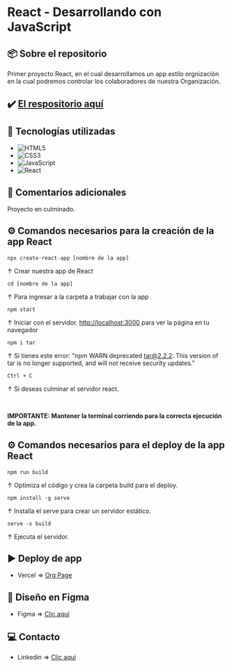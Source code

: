 # React - Desarrollando con JavaScript

## 📦 Sobre el repositorio
Primer proyecto React, en el cual desarrollamos un app estilo orgnización en la cual podremos controlar los colaboradores de nuestra Organización.

## ✔️ [El respositorio aquí](https://github.com/K3yJey/org.git)

## 🔧 Tecnologías utilizadas
* ![HTML5](https://img.shields.io/badge/html5-%23E34F26.svg?style=for-the-badge&logo=html5&logoColor=white)
* ![CSS3](https://img.shields.io/badge/css3-%231572B6.svg?style=for-the-badge&logo=css3&logoColor=white)
* ![JavaScript](https://img.shields.io/badge/javascript-%23323330.svg?style=for-the-badge&logo=javascript&logoColor=%23F7DF1E)
* ![React](https://img.shields.io/badge/React-100000?style=for-the-badge&logo=React&logoColor=00dafc&labelColor=222222&color=222222)

## 📌 Comentarios adicionales 
Proyecto en culminado.

## ⚙️ Comandos necesarios para la creación de la app React
``` console 
npx create-react-app [nombre de la app]
``` 
↑ Crear nuestra app de React

``` console 
cd [nombre de la app] 
``` 
↑ Para ingresar a la carpeta a trabajar con la app

``` console
npm start 
```
↑ Iniciar con el servidor. [http://localhost:3000](http://localhost:3000) para ver la página en tu navegador

``` console
npm i tar 
``` 
↑ Si tienes este error: "npm WARN deprecated tar@2.2.2: This version of tar is no longer supported, and will not receive security updates."

``` console
Ctrl + C 
``` 
↑ Si deseas culminar el servidor react.

<br/>

**IMPORTANTE: Mantener la terminal corriendo para la correcta ejecución de la app.**

## ⚙️ Comandos necesarios para el deploy de la app React
``` console
npm run build
``` 
↑ Optimiza el código y crea la carpeta build para el deploy.

``` console
npm install -g serve
``` 
↑ Installa el serve para crear un servidor estático.

``` console
serve -s build 
``` 
↑ Ejecuta el servidor.

## ▶️ Deploy de app
* Vercel => [Org Page](https://org-k3yjey.vercel.app/)

## 🎨 Diseño en Figma
* Figma => [Clic aquí](https://www.figma.com/file/70l45ssEH6qBo9IYDe2nxe/Intro-a-React?node-id=134%3A128&t=7I0a4d3jWOfv6dHU-1)

## 💻 Contacto
* Linkedin => [Clic aquí](https://www.linkedin.com/in/k3yjey-dev/)